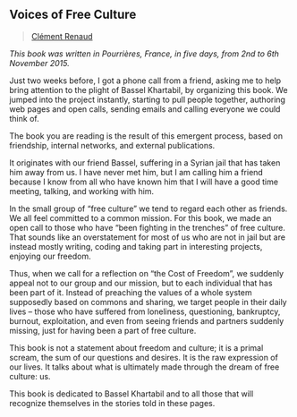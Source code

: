## Voices of Free Culture

> [Clément Renaud](appendix/attributions.html#clement-renaud)


_This book was written in Pourrières, France, in five days, from 2nd to 6th November 2015._


Just two weeks before, I got a phone call from a friend, asking me to
help bring attention to the plight of Bassel Khartabil, by organizing
this book. We jumped into the project instantly, starting to pull
people together, authoring web pages and open calls, sending emails
and calling everyone we could think of.

The book you are reading is the result of this emergent process, based
on friendship, internal networks, and external publications.

It originates with our friend Bassel, suffering in a Syrian jail that
has taken him away from us. I have never met him, but I am calling him
a friend because I know from all who have known him that I will have a
good time meeting, talking, and working with him.

In the small group of “free culture” we tend to regard each other as
friends. We all feel committed to a common mission. For this book, we
made an open call to those who have “been fighting in the trenches” of free
culture. That sounds like an overstatement for most of us who are not
in jail but are instead mostly writing, coding and taking part in
interesting projects, enjoying our freedom.

Thus, when we call for a reflection on “the Cost of Freedom”, we
suddenly appeal not to our group and our mission, but to each
individual that has been part of it. Instead of preaching the values
of a whole system supposedly based on commons and sharing, we target
people in their daily lives – those who have suffered from loneliness,
questioning, bankruptcy, burnout, exploitation, and even from seeing
friends and partners suddenly missing, just for having been a part of
free culture.

This book is not a statement about freedom and culture; it is a primal
scream, the sum of our questions and desires. It is the raw expression
of our lives. It talks about what is ultimately made through the dream
of free culture: us.

This book is dedicated to Bassel Khartabil and to all those
that will recognize themselves in the stories told in these pages.
